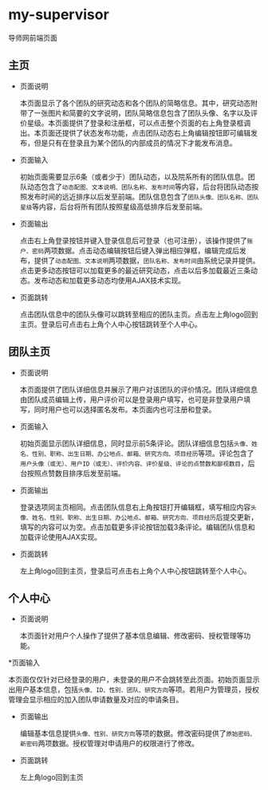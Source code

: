 # my-supervisor
导师网前端页面

## 主页

* 页面说明

  本页面显示了各个团队的研究动态和各个团队的简略信息。其中，研究动态附带了一张图片和简要的文字说明，团队简略信息包含了团队头像、名字以及评价星级。本页面提供了登录和注册框，可以点击整个页面的右上角登录框调出。本页面还提供了状态发布功能，点击团队动态右上角编辑按钮即可编辑发布，但是只有在登录且为某个团队的内部成员的情况下才能发布消息。

* 页面输入

  初始页面需要显示6条（或者少于）团队动态，以及院系所有的团队信息。团队动态包含了`动态配图、文本说明、团队名称、发布时间`等内容，后台将团队动态按照发布时间的远近排序以后发至前端。团队信息包含了`团队头像、团队名称、团队星级`等内容，后台将所有团队按照星级高低排序后发至前端。

* 页面输出

  点击右上角登录按钮并键入登录信息后可登录（也可注册），该操作提供了`账户、密码`两项数据。点击动态编辑按钮后键入弹出相应弹框，编辑完成后发布，提供了`动态配图、文本说明`两项数据，`团队名称、发布时间`由系统记录并提供。点击更多动态按钮可以加载更多的最近研究动态，点击以后多加载最近三条动态。发布动态和加载更多动态均使用AJAX技术实现。

* 页面跳转

  点击团队信息中的团队头像可以跳转至相应的团队主页。点击左上角logo回到主页。登录后可点击右上角个人中心按钮跳转至个人中心。

## 团队主页

* 页面说明

  本页面提供了团队详细信息并展示了用户对该团队的评价情况。团队详细信息由团队成员编辑上传，用户评价可以是登录用户填写，也可是非登录用户填写，同时用户也可以选择匿名发布。本页面内也可注册和登录。

* 页面输入

  初始页面显示团队详细信息，同时显示前5条评论。团队详细信息包括`头像、姓名、性别、职称、出生日期、办公地点、邮箱、研究方向、项目经历`等项。评论包含了`用户头像（或无）、用户ID（或无）、评价内容、评价星级、评论的点赞数和鄙视数目`，后台按照点赞数目排序后发至前端。

* 页面输出

  登录选项同主页相同。点击团队信息右上角按钮打开编辑框，填写相应内容`头像、姓名、性别、职称、出生日期、办公地点、邮箱、研究方向、项目经历`后提交更新，填写的内容可以为空。点击加载更多评论按钮加载3条评论。编辑团队信息和加载评论使用AJAX实现。

* 页面跳转

  左上角logo回到主页，登录后可点击右上角个人中心按钮跳转至个人中心。

## 个人中心

* 页面说明

  本页面针对用户个人操作了提供了基本信息编辑、修改密码、授权管理等功能。

*页面输入

  本页面仅仅针对已经登录的用户，未登录的用户不会跳转至此页面。初始页面显示出用户基本信息，包括`头像、ID、性别、团队、研究方向`等项。若用户为管理员，授权管理会显示相应的加入团队申请数量及对应的申请条目。

* 页面输出

  编辑基本信息提供`头像、性别、研究方向`等项的数据。修改密码提供了`原始密码、新密码`两项数据。授权管理对申请用户的权限进行了修改。

* 页面跳转

  左上角logo回到主页